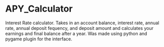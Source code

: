 # APY_Calculator
Interest Rate calculator. Takes in an account balance, interest rate, annual rate, annual deposit fequency, and deposit amount and calculates your earnings and final balance after a year. Was made using python and pygame plugin for the interface.
